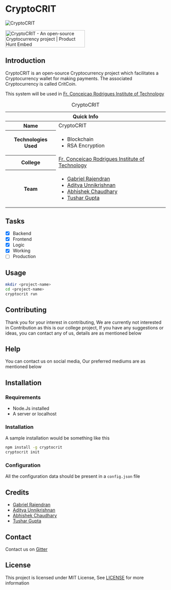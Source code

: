 # CryptoCRIT

![CryptoCRIT](https://theabbie.github.io/files/CryptoCRIT.png)

<a href="https://www.producthunt.com/posts/cryptocrit?utm_source=badge-featured&utm_medium=badge&utm_souce=badge-cryptocrit" target="_blank"><img src="https://api.producthunt.com/widgets/embed-image/v1/featured.svg?post_id=244180&theme=dark" alt="CryptoCRIT - An open-source Cryptocurrency project | Product Hunt Embed" style="width: 250px; height: 54px;" width="250px" height="54px" /></a>

## Introduction

CryptoCRIT is an open-source Cryptocurrency project which facilitates a Cryptocurrency wallet for making payments. The associated Cryptocurrency is called CritCoin.

This system will be used in [Fr. Conceicao Rodrigues Institute of Technology](https://www.fcrit.ac.in)

<table>
<caption>CryptoCRIT</caption>
<thead>
<tr>
<th colspan="2">Quick Info</th>
</tr>
</thead>
<tbody>
<tr><th scope='row'>Name</th><td>CryptoCRIT</td></tr>
<tr><th scope='row'>Technologies Used</th><td><ul><li>Blockchain</li><li>RSA Encryption</li></ul></td></tr>
<tr><th scope='row'>College</th><td><a href="https://www.fcrit.ac.in">Fr. Conceicao Rodrigues Institute of Technology</a></td></tr>
<tr><th scope='row'>Team</th>
<td>
<ul>
<li><a href="https://github.com/rgab1508">Gabriel Rajendran</a></li>
<li><a href="https://instagram.com/adi.unni">Aditya Unnikrishnan</a></li>
<li><a href="https://theabbie.github.io">Abhishek Chaudhary</a></li>
<li><a href="https://instagram.com/tushar_gupta_339">Tushar Gupta</a></li>
</ul>
</td>
</tr>
</tbody>
</table>

## Tasks

- [x] Backend
- [x] Frontend
- [x] Logic
- [x] Working
- [ ] Production

## Usage

```sh
mkdir <project-name>
cd <project-name>
cryptocrit run
```

## Contributing

Thank you for your interest in contributing, We are currently not interested in Contribution as this is our college project, If you have any suggestions or ideas, you can contact any of us, details are as mentioned below

## Help

You can contact us on social media, Our preferred mediums are as mentioned below

## Installation

### Requirements

* Node.Js installed
* A server or localhost

### Installation

A sample installation would be something like this

```sh
npm install -g cryptocrit
cryptocrit init
```

### Configuration

All the configuration data should be present in a `config.json` file

## Credits

* [Gabriel Rajendran](https://github.com/rgab1508)
* [Aditya Unnikrishnan](https://www.adiunni.tech)
* [Abhishek Chaudhary](https://theabbie.github.io)
* [Tushar Gupta](https://instagram.com/tushar_gupta_339)

## Contact

Contact us on [Gitter](https://gitter.im/CryptoCRIT/community)

## License

This project is licensed under MIT License, See [LICENSE](/LICENSE) for more information
